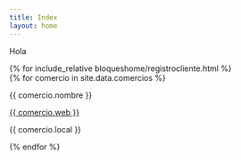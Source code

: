 ```yaml
---
title: Index
layout: home
---
```


Hola

<div>
{% for include_relative bloqueshome/registrocliente.html %}
</div>


<div>
{% for comercio in site.data.comercios %}
<div class="{{ comercio.categoria }}">
<p> {{ comercio.nombre }} </p>
<a href="{{ comercio.web }}">
{{ comercio.web }}
</a>
<p> {{ comercio.local }}</p>
</div>
{% endfor %}
</div>